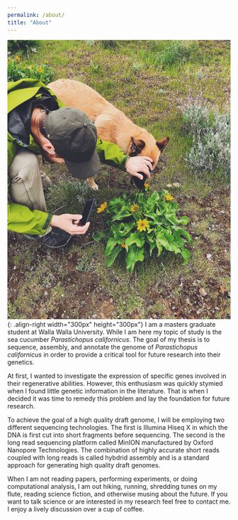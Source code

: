 ```yaml
---
permalink: /about/
title: "About"
---
```



![](/assets/images/IMG_9855.jpg){: .align-right width="300px" height="300px"}   I am a masters graduate student at Walla Walla University. While I am here my topic of study is the sea cucumber *Parastichopus californicus*. The goal of my thesis is to sequence, assembly, and annotate the genome of *Parastichopus californicus* in order to provide a critical tool for future research into their genetics. 

  At first, I wanted to investigate the expression of specific genes involved in their regenerative abilities. However, this enthusiasm was quickly stymied when I found little genetic information in the literature. That is when I decided it was time to remedy this problem and lay the foundation for future research. 

  To achieve the goal of a high quality draft genome, I will be employing two different sequencing technologies. The first is Illumina Hiseq X in which the DNA is first cut into short fragments before sequencing. The second is the long read sequencing platform called MinION manufactured by Oxford Nanopore Technologies. The combination of highly accurate short reads coupled with long reads is called hybdrid assembly and is a standard approach for generating high quality draft genomes. 

  When I am not reading papers, performing experiments, or doing computational analysis, I am out hiking, running, shredding tunes on my flute, reading science fiction, and otherwise musing about the future. If you want to talk science or are interested in my research feel free to contact me. I enjoy a lively discussion over a cup of coffee. 
